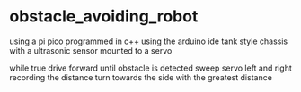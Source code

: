 # obstacle_avoiding_robot

using a pi pico programmed in c++ using the arduino ide
tank style chassis with a ultrasonic sensor mounted to a servo

while true
  drive forward until obstacle is detected
  sweep servo left and right recording the distance
  turn towards the side with the greatest distance
